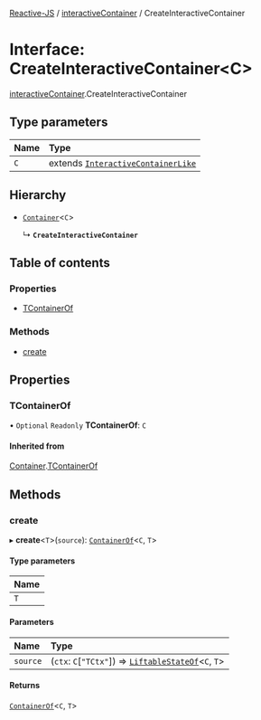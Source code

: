 [Reactive-JS](../README.md) / [interactiveContainer](../modules/interactiveContainer.md) / CreateInteractiveContainer

# Interface: CreateInteractiveContainer<C\>

[interactiveContainer](../modules/interactiveContainer.md).CreateInteractiveContainer

## Type parameters

| Name | Type |
| :------ | :------ |
| `C` | extends [`InteractiveContainerLike`](interactiveContainer.InteractiveContainerLike.md) |

## Hierarchy

- [`Container`](container.Container.md)<`C`\>

  ↳ **`CreateInteractiveContainer`**

## Table of contents

### Properties

- [TContainerOf](interactiveContainer.CreateInteractiveContainer.md#tcontainerof)

### Methods

- [create](interactiveContainer.CreateInteractiveContainer.md#create)

## Properties

### TContainerOf

• `Optional` `Readonly` **TContainerOf**: `C`

#### Inherited from

[Container](container.Container.md).[TContainerOf](container.Container.md#tcontainerof)

## Methods

### create

▸ **create**<`T`\>(`source`): [`ContainerOf`](../modules/container.md#containerof)<`C`, `T`\>

#### Type parameters

| Name |
| :------ |
| `T` |

#### Parameters

| Name | Type |
| :------ | :------ |
| `source` | (`ctx`: `C`[``"TCtx"``]) => [`LiftableStateOf`](../modules/liftable.md#liftablestateof)<`C`, `T`\> |

#### Returns

[`ContainerOf`](../modules/container.md#containerof)<`C`, `T`\>
